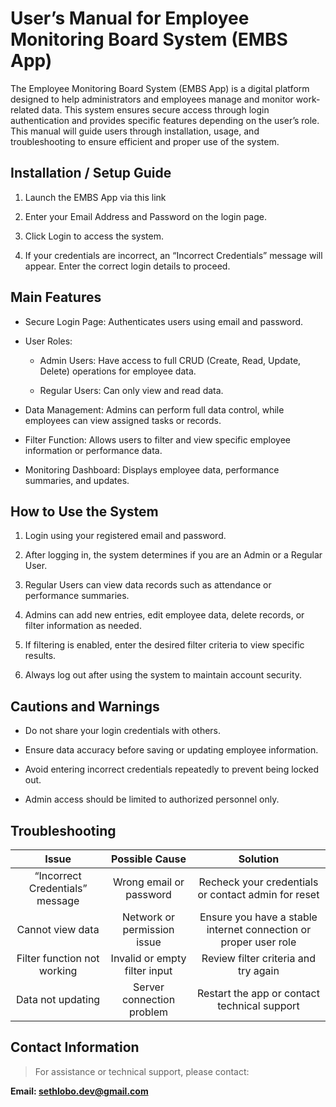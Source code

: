 ﻿# User’s Manual for Employee Monitoring Board System (EMBS App)

The Employee Monitoring Board System (EMBS App) is a digital platform designed to help administrators and employees manage and monitor work-related data. This system ensures secure access through login authentication and provides specific features depending on the user’s role. This manual will guide users through installation, usage, and troubleshooting to ensure efficient and proper use of the system.

## Installation / Setup Guide
1.  Launch the EMBS App via this link  
      
2.  Enter your Email Address and Password on the login page.  
      
3.  Click Login to access the system.  
      
4.  If your credentials are incorrect, an “Incorrect Credentials” message will appear. Enter the correct login details to proceed.

## **Main Features**
-   Secure Login Page: Authenticates users using email and password.  
      
 -   User Roles:  
      
      -   Admin Users: Have access to full CRUD (Create, Read, Update, Delete) operations for employee data.  
      
      -   Regular Users: Can only view and read data.  
      
-   Data Management: Admins can perform full data control, while employees can view assigned tasks or records.  
      
-   Filter Function: Allows users to filter and view specific employee information or performance data.  
      
-   Monitoring Dashboard: Displays employee data, performance summaries, and updates.

## How to Use the System
1.  Login using your registered email and password.  
      
2.  After logging in, the system determines if you are an Admin or a Regular User.  
      
3.  Regular Users can view data records such as attendance or performance summaries.  
      
4.  Admins can add new entries, edit employee data, delete records, or filter information as needed.  
      
5.  If filtering is enabled, enter the desired filter criteria to view specific results.  
      
6.  Always log out after using the system to maintain account security.

## Cautions and Warnings

-   Do not share your login credentials with others.  
      
-   Ensure data accuracy before saving or updating employee information.  
      
-   Avoid entering incorrect credentials repeatedly to prevent being locked out.  
      
-   Admin access should be limited to authorized personnel only.

## Troubleshooting
| Issue | Possible Cause | Solution|  
| :--------: | :------: | :--------:|  
| “Incorrect Credentials” message| Wrong email or password| Recheck your credentials or contact admin for reset|  
| Cannot view data| Network or permission issue| Ensure you have a stable internet connection or proper user role|  
| Filter function not working| Invalid or empty filter input | Review filter criteria and try again|
| Data not updating| Server connection problem | Restart the app or contact technical support|  

## Contact Information
>For assistance or technical support, please contact:

**Email: sethlobo.dev@gmail.com**
